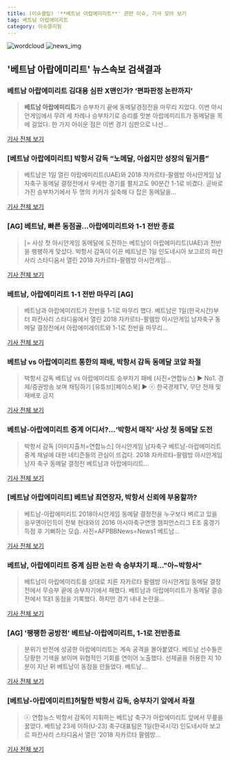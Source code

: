 ```yaml
---
title: (이슈클립) '**베트남 아랍에미리트**' 관련 이슈, 기사 모아 보기
tag: 베트남 아랍에미리트
category: 이슈클리핑
---
```

![wordcloud](https://s3.ap-northeast-2.amazonaws.com/lyrics101-wordcloud/2018-09-01-1535804826.png)
![news_img](https://user-images.githubusercontent.com/42597476/44507050-1206f400-a6e4-11e8-8d98-7ffbfebb353f.png)
## **'**베트남 아랍에미리트**'** 뉴스속보 검색결과
### **베트남 아랍에미리트** 김대용 심판 X맨인가? ‘편파판정 논란까지’

>**베트남 아랍에미리트**가 승부차기 끝에 동메달경정전을 마무리 지었다. 이번 아시안게임에서 무려 세 차례나 승부차기로 승리를 맛본 아랍에미리트가 동메달을 목에 걸었다. 한 가지 아쉬운 점은 이번 경기 심판으로 나선...

<a href="http://www.gukjenews.com/news/articleView.html?idxno=984299" target="_blank">기사 전체 보기</a>

### [**베트남 아랍에미리트**] 박항서 감독 “노메달, 아쉽지만 성장의 밑거름”

>베트남은 1일 열린 아랍에미리트(UAE)와 2018 자카르타-팔렘방 아시안게임 남자축구 동메달 결정전에서 우세한 경기를 펼치고도 90분간 1-1로 비겼다. 곧바로 가진 승부차기에서 두 명의 키커가 실축해 다 잡은 동메달을...

<a href="http://sports.mk.co.kr/view.php?year=2018&no=551219" target="_blank">기사 전체 보기</a>

### [AG] 베트남, 빠른 동점골…아랍에미리트와 1-1 전반 종료

>[= 사상 첫 아시안게임 동메달에 도전하는 베트남이 아랍에미리트(UAE)과 전반을 팽팽하게 맞섰다. 박항서 감독이 이끈 베트남은 1일 인도네시아 보고르의 파칸사리 스타디움서 열린 2018 자카르타-팔렘방 아시안게임...

<a href="http://www.sportalkorea.com/news/view.php?gisa_uniq=2018090117415355&section_code=10&cp=se&gomb=1" target="_blank">기사 전체 보기</a>

### 베트남, 아랍에미리트 1-1 전반 마무리 [AG]

>베트남과 아랍에미리트가 전반을 1-1로 마무리 했다. 베트남은 1일(한국시간)부터 파칸사리 스타디움에서 열린 2018 자카르타-팔렘방 아시안게임 남자축구 동메달 결정전에서 아랍에미레이트와 1-1로 전반을 마무리...

<a href="http://www.osen.co.kr/article/G1110979979" target="_blank">기사 전체 보기</a>

### 베트남 vs 아랍에미리트 통한의 패배, 박항서 감독 동메달 코앞 좌절

>박항서 감독 베트남 vs 아랍에미리트 승부차기 패배 (사진=연합뉴스) ▶ No1. 경제/증권방송 보며 채팅하기 [유튜브][페이스북] ▶ ⓒ 한국경제TV, 무단 전재 및 재배포 금지

<a href="http://news.wowtv.co.kr/NewsCenter/News/Read?articleId=A201809010166&t=NN" target="_blank">기사 전체 보기</a>

### 베트남-아랍에미리트 중계 어디서?…‘박항서 매직’ 사상 첫 동메달 도전

>박항서 감독 [이미지출처=연합뉴스] 아시안게임 남자축구 베트남-아랍에미리트 중계 채널에 대한 네티즌들의 관심이 뜨겁다. 2018 자카르타-팔렘방 아시안게임 남자 축구 동메달 결정전 베트남과 아랍에미리트...

<a href="http://view.asiae.co.kr/news/view.htm?idxno=2018090118310239798" target="_blank">기사 전체 보기</a>

### [**베트남 아랍에미리트**] 베트남 최연장자, 박항서 신뢰에 부응할까?

>베트남-아랍에미리트 2018아시안게임 동메달 결정전을 누구보다 벼르고 있을 응우옌아인득이 전북 현대와의 2016 아시아축구연맹 챔피언스리그 E조 홈경기 득점 후 기뻐하는 모습. 사진=AFPBBNews=News1 베트남...

<a href="http://star.mbn.co.kr/view.php?year=2018&no=550915&refer=portal" target="_blank">기사 전체 보기</a>

### 베트남, 아랍에미리트 중계 심판 논란 속 승부차기 패..."아~박항서"

>베트남이 아랍에미리트를 상대로 치른 자카르타 팔렘방 아시안게임 동메달 결정전에서 무승부 끝에 승부차기에서 패했다. 베트남과 아랍에미리트가 동메달 결승전에서 1대1 동점을 기록했다. 하지만 경기 내내 논란을...

<a href="http://www.kookje.co.kr/news2011/asp/newsbody.asp?code=0600&key=20180901.99099000084" target="_blank">기사 전체 보기</a>

### [AG] '팽팽한 공방전' 베트남-아랍에미리트, 1-1로 전반종료

>분위기 반전에 성공한 아랍에미리트는 계속 공격을 몰아붙였다. 베트남 선수들은 당황한 기색을 보이며 위협적인 기회를 연이어 노출했다. 선제골을 허용한 지 10분이 지난 뒤 베트남이 동점을 만들었다. 베트남...

<a href="http://www.xportsnews.com/?ac=article_view&entry_id=1014288" target="_blank">기사 전체 보기</a>

### [베트남-아랍에미리트]허탈한 박항서 감독, 승부차기 앞에서 좌절

>ⓒ 연합뉴스 박항서 감독이 지휘하는 베트남 축구가 아랍에미리트 앞에서 무릎을 꿇었다. 베트남 23세 이하(U-23) 축구대표팀은 1일(한국시각) 인도네시아 보고르 파칸사리 스타디움서 열린 '2018 자카르타 팔렘방...

<a href="http://www.dailian.co.kr/news/view/736593/?sc=naver" target="_blank">기사 전체 보기</a>


